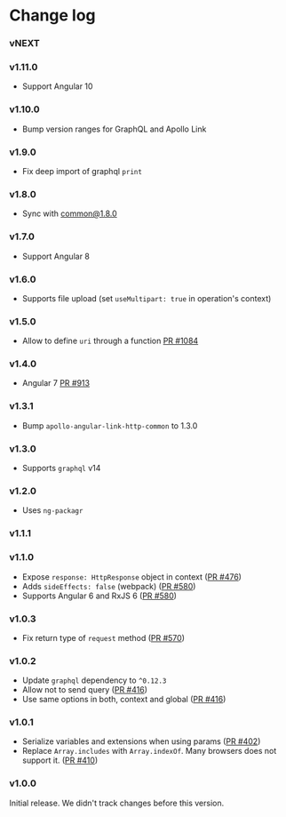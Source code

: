 # Change log

### vNEXT

### v1.11.0

- Support Angular 10

### v1.10.0

- Bump version ranges for GraphQL and Apollo Link

### v1.9.0

- Fix deep import of graphql `print`

### v1.8.0

- Sync with common@1.8.0

### v1.7.0

- Support Angular 8

### v1.6.0

- Supports file upload (set `useMultipart: true` in operation's context)

### v1.5.0

- Allow to define `uri` through a function [PR #1084](https://github.com/kamilkisiela/apollo-angular/pull/1084)

### v1.4.0

- Angular 7 [PR #913](https://github.com/kamilkisiela/apollo-angular/pull/913)

### v1.3.1

- Bump `apollo-angular-link-http-common` to 1.3.0

### v1.3.0

- Supports `graphql` v14

### v1.2.0

- Uses `ng-packagr`

### v1.1.1

### v1.1.0

- Expose `response: HttpResponse` object in context ([PR #476](https://github.com/kamilkisiela/apollo-angular/pull/476))
- Adds `sideEffects: false` (webpack) ([PR #580](https://github.com/kamilkisiela/apollo-angular/pull/580))
- Supports Angular 6 and RxJS 6 ([PR #580](https://github.com/kamilkisiela/apollo-angular/pull/580))

### v1.0.3

- Fix return type of `request` method ([PR #570](https://github.com/kamilkisiela/apollo-angular/pull/570))

### v1.0.2

- Update `graphql` dependency to `^0.12.3`
- Allow not to send query
  ([PR #416](https://github.com/kamilkisiela/apollo-angular/pull/416))
- Use same options in both, context and global
  ([PR #416](https://github.com/kamilkisiela/apollo-angular/pull/416))

### v1.0.1

- Serialize variables and extensions when using params
  ([PR #402](https://github.com/kamilkisiela/apollo-angular/pull/402))
- Replace `Array.includes` with `Array.indexOf`. Many browsers does not support
  it. ([PR #410](https://github.com/kamilkisiela/apollo-angular/pull/410))

### v1.0.0

Initial release. We didn't track changes before this version.
